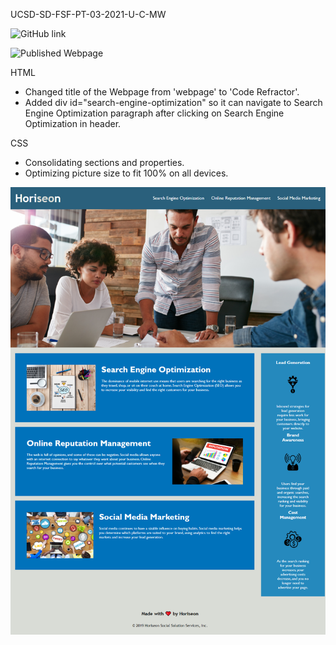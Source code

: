 UCSD-SD-FSF-PT-03-2021-U-C-MW

![GitHub link](https://github.com/djony88/02_Code_Refactor_HW)

![Published Webpage](https://djony88.github.io/02_Code_Refactor_HW/)

HTML
* Changed title of the Webpage from 'webpage' to 'Code Refractor'.
* Added div id="search-engine-optimization" so it can navigate to Search Engine Optimization paragraph
  after clicking on Search Engine Optimization in header.

CSS
* Consolidating sections and properties.
* Optimizing  picture size to fit 100% on all devices.

![Webpage preview](./assets/images/preview.png)
